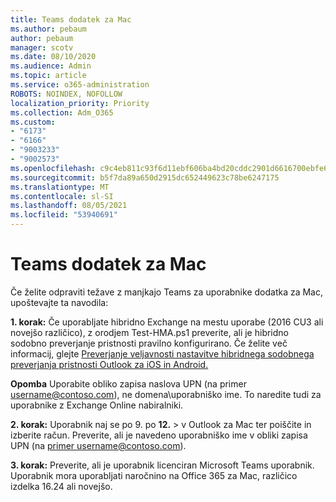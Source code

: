```yaml
---
title: Teams dodatek za Mac
ms.author: pebaum
author: pebaum
manager: scotv
ms.date: 08/10/2020
ms.audience: Admin
ms.topic: article
ms.service: o365-administration
ROBOTS: NOINDEX, NOFOLLOW
localization_priority: Priority
ms.collection: Adm_O365
ms.custom:
- "6173"
- "6166"
- "9003233"
- "9002573"
ms.openlocfilehash: c9c4eb811c93f6d11ebf606ba4bd20cddc2901d6616700ebfe6ef597dd8dc006
ms.sourcegitcommit: b5f7da89a650d2915dc652449623c78be6247175
ms.translationtype: MT
ms.contentlocale: sl-SI
ms.lasthandoff: 08/05/2021
ms.locfileid: "53940691"
---
```

# <a name="teams-add-in-for-mac"></a>Teams dodatek za Mac

Če želite odpraviti težave z manjkajo Teams za uporabnike dodatka za Mac, upoštevajte ta navodila:

**1. korak:** Če uporabljate hibridno Exchange na mestu uporabe (2016 CU3 ali novejšo različico), z orodjem Test-HMA.ps1 preverite, ali je hibridno sodobno preverjanje pristnosti pravilno konfigurirano. Če želite več informacij, glejte [Preverjanje veljavnosti nastavitve hibridnega sodobnega preverjanja pristnosti Outlook za iOS in Android.](https://aka.ms/TestHMAEAS)  

**Opomba** Uporabite obliko zapisa naslova UPN (na primer [username@contoso.com](mailto:username@contoso.com)), ne domena\uporabniško ime. To naredite tudi za uporabnike z Exchange Online nabiralniki.

**2. korak:** Uporabnik naj se po 9. po **12.**  >   v Outlook za Mac ter poiščite in izberite račun. Preverite, ali je navedeno uporabniško ime v obliki zapisa UPN (na [primer username@contoso.com](mailto:username@contoso.com)).

**3. korak:** Preverite, ali je uporabnik licenciran Microsoft Teams uporabnik. Uporabnik mora uporabljati naročnino na Office 365 za Mac, različico izdelka 16.24 ali novejšo.
